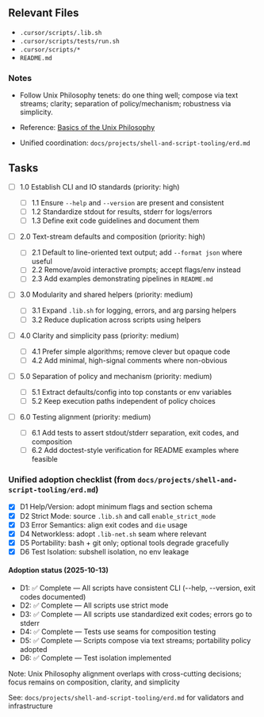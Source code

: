 ## Relevant Files

- `.cursor/scripts/.lib.sh`
- `.cursor/scripts/tests/run.sh`
- `.cursor/scripts/*`
- `README.md`

### Notes

- Follow Unix Philosophy tenets: do one thing well; compose via text streams; clarity; separation of policy/mechanism; robustness via simplicity.
- Reference: [Basics of the Unix Philosophy](https://cscie2x.dce.harvard.edu/hw/ch01s06.html)

- Unified coordination: `docs/projects/shell-and-script-tooling/erd.md`

## Tasks

- [ ] 1.0 Establish CLI and IO standards (priority: high)

  - [ ] 1.1 Ensure `--help` and `--version` are present and consistent
  - [ ] 1.2 Standardize stdout for results, stderr for logs/errors
  - [ ] 1.3 Define exit code guidelines and document them

- [ ] 2.0 Text-stream defaults and composition (priority: high)

  - [ ] 2.1 Default to line-oriented text output; add `--format json` where useful
  - [ ] 2.2 Remove/avoid interactive prompts; accept flags/env instead
  - [ ] 2.3 Add examples demonstrating pipelines in `README.md`

- [ ] 3.0 Modularity and shared helpers (priority: medium)

  - [ ] 3.1 Expand `.lib.sh` for logging, errors, and arg parsing helpers
  - [ ] 3.2 Reduce duplication across scripts using helpers

- [ ] 4.0 Clarity and simplicity pass (priority: medium)

  - [ ] 4.1 Prefer simple algorithms; remove clever but opaque code
  - [ ] 4.2 Add minimal, high-signal comments where non-obvious

- [ ] 5.0 Separation of policy and mechanism (priority: medium)

  - [ ] 5.1 Extract defaults/config into top constants or env variables
  - [ ] 5.2 Keep execution paths independent of policy choices

- [ ] 6.0 Testing alignment (priority: medium)
  - [ ] 6.1 Add tests to assert stdout/stderr separation, exit codes, and composition
  - [ ] 6.2 Add doctest-style verification for README examples where feasible

### Unified adoption checklist (from `docs/projects/shell-and-script-tooling/erd.md`)

- [x] D1 Help/Version: adopt minimum flags and section schema
- [x] D2 Strict Mode: source `.lib.sh` and call `enable_strict_mode`
- [x] D3 Error Semantics: align exit codes and `die` usage
- [x] D4 Networkless: adopt `.lib-net.sh` seam where relevant
- [x] D5 Portability: bash + git only; optional tools degrade gracefully
- [x] D6 Test Isolation: subshell isolation, no env leakage

#### Adoption status (2025-10-13)

- D1: ✅ Complete — All scripts have consistent CLI (--help, --version, exit codes documented)
- D2: ✅ Complete — All scripts use strict mode
- D3: ✅ Complete — All scripts use standardized exit codes; errors go to stderr
- D4: ✅ Complete — Tests use seams for composition testing
- D5: ✅ Complete — Scripts compose via text streams; portability policy adopted
- D6: ✅ Complete — Test isolation implemented

Note: Unix Philosophy alignment overlaps with cross-cutting decisions; focus remains on composition, clarity, and simplicity

See: `docs/projects/shell-and-script-tooling/erd.md` for validators and infrastructure
